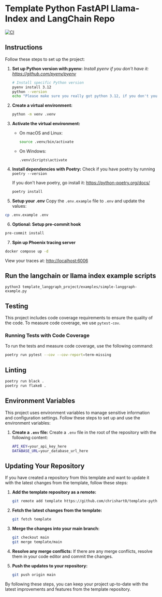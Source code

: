 # Template Python FastAPI Llama-Index and LangChain Repo
[![CI](https://github.com/chrishart0/template-python-langgraph/actions/workflows/ci.yml/badge.svg)](https://github.com/chrishart0/template-python-langgraph/actions/workflows/ci.yml)

## Instructions

Follow these steps to set up the project:

1. **Set up Python version with pyenv:**
   *Install pyenv if you don't have it: <https://github.com/pyenv/pyenv>*

   ```bash
   # Install specific Python version
   pyenv install 3.12
   python --version 
   echo "Please make sure you really got python 3.12, if you don't you may need to check your pyenv installation then delete your .venv and try again."
   ```

2. **Create a virtual environment:**
   ```bash
   python -m venv .venv
   ```

3. **Activate the virtual environment:**
   - On macOS and Linux:
     ```bash
     source .venv/bin/activate
     ```
   - On Windows:
     ```
     .venv\Scripts\activate
     ```

4. **Install dependencies with Poetry:**
   Check if you have poetry by running `poetry --version`

   If you don't have poetry, go install it: <https://python-poetry.org/docs/>

   ```sh
   poetry install
   ```

5. **Setup your .env**
Copy the `.env.example` file to `.env` and update the values:

```bash
cp .env.example .env
```

6. **Optional: Setup pre-commit hook**
```bash
pre-commit install
```

7. **Spin up Phoenix tracing server**
```bash
docker compose up -d
```

View your traces at: <http://localhost:6006>

## Run the langchain or llama index example scripts
```
python3 template_langgraph_project/examples/simple-langgraph-example.py
```


## Testing

This project includes code coverage requirements to ensure the quality of the code. To measure code coverage, we use `pytest-cov`.

### Running Tests with Code Coverage

To run the tests and measure code coverage, use the following command:
```sh
poetry run pytest --cov --cov-report=term-missing
```

## Linting

```bash
poetry run black .
poetry run flake8 .
```

## Environment Variables

This project uses environment variables to manage sensitive information and configuration settings. Follow these steps to set up and use the environment variables:

1. **Create a `.env` file:**
   Create a `.env` file in the root of the repository with the following content:
   ```sh
   API_KEY=your_api_key_here
   DATABASE_URL=your_database_url_here
   ```

## Updating Your Repository

If you have created a repository from this template and want to update it with the latest changes from the template, follow these steps:

1. **Add the template repository as a remote:**
   ```sh
   git remote add template https://github.com/chrishart0/template-python-langgraph-starter.git
   ```

2. **Fetch the latest changes from the template:**
   ```sh
   git fetch template
   ```

3. **Merge the changes into your main branch:**
   ```sh
   git checkout main
   git merge template/main
   ```

4. **Resolve any merge conflicts:**
   If there are any merge conflicts, resolve them in your code editor and commit the changes.

5. **Push the updates to your repository:**
   ```sh
   git push origin main
   ```

By following these steps, you can keep your project up-to-date with the latest improvements and features from the template repository.
